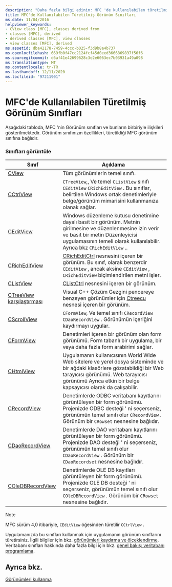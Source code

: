 ```yaml
---
description: "Daha fazla bilgi edinin: MFC 'de kullanılabilen türetilmiş Görünüm sınıfları"
title: MFC'de Kullanılabilen Türetilmiş Görünüm Sınıfları
ms.date: 11/04/2016
helpviewer_keywords:
- CView class [MFC], classes derived from
- classes [MFC], derived
- derived classes [MFC], view classes
- view classes [MFC], derived
ms.assetid: dba42178-7459-4ccc-b025-f3d9b8a4b737
ms.openlocfilehash: 669fb0f47cc2124fcf45d0eed3666869837f56f6
ms.sourcegitcommit: d6af41e42699628c3e2e6063ec7b03931a49a098
ms.translationtype: MT
ms.contentlocale: tr-TR
ms.lasthandoff: 12/11/2020
ms.locfileid: "97211901"
---
```

# <a name="derived-view-classes-available-in-mfc"></a>MFC'de Kullanılabilen Türetilmiş Görünüm Sınıfları

Aşağıdaki tabloda, MFC 'nin Görünüm sınıfları ve bunların birbiriyle ilişkileri gösterilmektedir. Görünüm sınıfınızın özellikleri, türetildiği MFC görünüm sınıfına bağlıdır.

### <a name="view-classes"></a>Sınıfları görüntüle

|Sınıf|Açıklama|
|-----------|-----------------|
|[CView](reference/cview-class.md)|Tüm görünümlerin temel sınıfı.|
|[CCtrlView](reference/cctrlview-class.md)|`CTreeView`,, Ve temel `CListView` sınıfı `CEditView` `CRichEditView` . Bu sınıflar, belirtilen Windows ortak denetimleriyle belge/görünüm mimarisini kullanmanıza olanak sağlar.|
|[CEditView](reference/ceditview-class.md)|Windows düzenleme kutusu denetimine dayalı basit bir görünüm. Metnin girilmesine ve düzenlenmesine izin verir ve basit bir metin Düzenleyicisi uygulamasının temeli olarak kullanılabilir. Ayrıca bkz `CRichEditView` ..|
|[CRichEditView](reference/cricheditview-class.md)|[CRichEditCtrl](reference/cricheditctrl-class.md) nesnesini içeren bir görünüm. Bu sınıf, olarak benzerdir `CEditView` , ancak aksine `CEditView` , `CRichEditView` biçimlendirilen metni işler.|
|[CListView](reference/clistview-class.md)|[CListCtrl](reference/clistctrl-class.md) nesnesini içeren bir görünüm.|
|[CTreeView karşılaştırması](reference/ctreeview-class.md)|Visual C++ Çözüm Gezgini pencereye benzeyen görünümler için [Ctreecu](reference/ctreectrl-class.md) nesnesi içeren bir görünüm.|
|[CScrollView](reference/cscrollview-class.md)|`CFormView`, Ve temel sınıfı `CRecordView` `CDaoRecordView` . Görünümün içeriğini kaydırmayı uygular.|
|[CFormView](reference/cformview-class.md)|Denetimleri içeren bir görünüm olan form görünümü. Form tabanlı bir uygulama, bir veya daha fazla form arabirimi sağlar.|
|[CHtmlView](reference/chtmlview-class.md)|Uygulamanın kullanıcısının World Wide Web sitelere ve yerel dosya sisteminde ve bir ağdaki klasörlere gözatabildiği bir Web tarayıcısı görünümü. Web tarayıcısı görünümü Ayrıca etkin bir belge kapsayıcısı olarak da çalışabilir.|
|[CRecordView](reference/crecordview-class.md)|Denetimlerde ODBC veritabanı kayıtlarını görüntüleyen bir form görünümü. Projenizde ODBC desteği ' ni seçerseniz, görünümün temel sınıfı olur `CRecordView` . Görünüm bir `CRowset` nesnesine bağlıdır.|
|[CDaoRecordView](reference/cdaorecordview-class.md)|Denetimlerde DAO veritabanı kayıtlarını görüntüleyen bir form görünümü. Projenizde DAO desteği ' ni seçerseniz, görünümün temel sınıfı olur `CDaoRecordView` . Görünüm bir `CDaoRecordset` nesnesine bağlıdır.|
|[COleDBRecordView](reference/coledbrecordview-class.md)|Denetimlerde OLE DB kayıtları görüntüleyen bir form görünümü. Projenizde OLE DB desteği ' ni seçerseniz, görünümün temel sınıfı olur `COleDBRecordView` . Görünüm bir `CRowset` nesnesine bağlıdır.|

> [!NOTE]
> MFC sürüm 4,0 itibariyle, `CEditView` öğesinden türetilir `CCtrlView` .

Uygulamanızda bu sınıfları kullanmak için uygulamanın görünüm sınıflarını türetirsiniz. İlgili bilgiler için bkz. [görünümleri kaydırma ve ölçeklendirme](scrolling-and-scaling-views.md). Veritabanı sınıfları hakkında daha fazla bilgi için bkz. [genel bakış: veritabanı programlama](../data/data-access-programming-mfc-atl.md).

## <a name="see-also"></a>Ayrıca bkz.

[Görünümleri kullanma](using-views.md)
